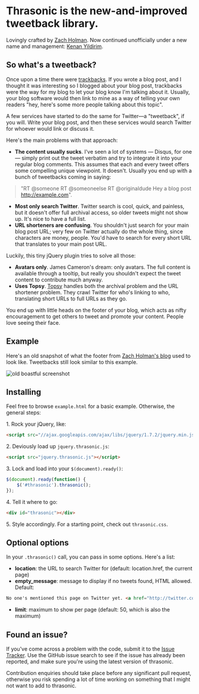﻿# Thrasonic is the new-and-improved tweetback library.

Lovingly crafted by [Zach Holman](http://zachholman.com). Now continued unofficially under a new name and management: [Kenan Yildirim](http://kenany.me).

## So what's a tweetback?

Once upon a time there were [trackbacks](https://en.wikipedia.org/wiki/Trackback). If you wrote a blog post, and I thought it was interesting so I blogged about your blog post, trackbacks were the way for my blog to let your blog know I'm talking about it. Usually, your blog software would then link to mine as a way of telling your own readers "hey, here's some more people talking about this topic".

A few services have started to do the same for Twitter—a "tweetback", if you will. Write your blog post, and then these services would search Twitter for whoever would link or discuss it.

Here's the main problems with that approach:

- **The content usually sucks**. I've seen a lot of systems — Disqus, for one — simply print out the tweet verbatim and try to integrate it into your regular blog comments. This assumes that each and every tweet offers some compelling unique viewpoint. It doesn't. Usually you end up with a bunch of tweetbacks coming in saying: 

> "RT @someone RT @someoneelse RT @originaldude Hey a blog post http://example.com".

- **Most only search Twitter**. Twitter search is cool, quick, and painless, but it doesn't offer full archival access, so older tweets might not show up. It's nice to have a full list.
- **URL shorteners are confusing**. You shouldn't just search for your main blog post URL; very few on Twitter actually do the whole thing, since characters are money, people. You'd have to search for every short URL that translates to your main post URL.

Luckily, this tiny jQuery plugin tries to solve all those:

- **Avatars only**. James Cameron's dream: only avatars. The full content is available through a tooltip, but really you shouldn't expect the tweet content to contribute much anyway.
- **Uses Topsy**. [Topsy](http://topsy.com) handles both the archival problem and the URL shortener problem. They crawl Twitter for who's linking to who, translating short URLs to full URLs as they go.

You end up with little heads on the footer of your blog, which acts as nifty encouragement to get others to tweet and promote your content. People love seeing their face.

## Example

Here's an old snapshot of what the footer from [Zach Holman's blog](http://zachholman.com) used to look like. Tweetbacks still look similar to this example.

![old boastful screenshot](http://files.droplr.com/files/11322372/oO5q.jquery.boastful.png)

## Installing

Feel free to browse `example.html` for a basic example. Otherwise, the general steps:

1\. Rock your jQuery, like:

``` html
<script src="//ajax.googleapis.com/ajax/libs/jquery/1.7.2/jquery.min.js"></script>
```

2\. Deviously load up `jquery.thrasonic.js`:

``` html
<script src="jquery.thrasonic.js"></script>
```

3\. Lock and load into your `$(document).ready()`:

``` js
$(document).ready(function() {
    $('#thrasonic').thrasonic();
});
```

4\. Tell it where to go:

``` html
<div id="thrasonic"></div>
```

5\. Style accordingly. For a starting point, check out `thrasonic.css`.

## Optional options

In your `.thrasonic()` call, you can pass in some options. Here's a list:

- **location**: the URL to search Twitter for (default: location.href, the current page)
- **empty_message**: message to display if no tweets found, HTML allowed. Default: 

``` html
No one's mentioned this page on Twitter yet. <a href="http://twitter.com?status=page_url_here>You could be the first</a>.
```

- **limit**: maximum to show per page (default: 50, which is also the maximum)

## Found an issue?

If you've come across a problem with the code, submit it to the [Issue Tracker](https://github.com/KenanY/thrasonic/issues). Use the GitHub issue search to see if the issue has already been reported, and make sure you're using the latest version of thrasonic.

Contribution enquiries should take place before any significant pull request, otherwise you risk spending a lot of time working on something that I might not want to add to thrasonic.